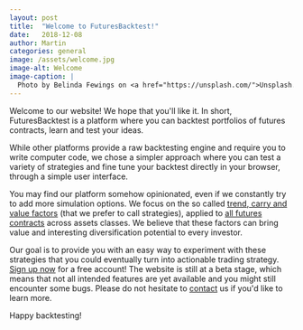 ```yaml
---
layout: post
title:  "Welcome to FuturesBacktest!"
date:   2018-12-08
author: Martin
categories: general
image: /assets/welcome.jpg
image-alt: Welcome
image-caption: |
  Photo by Belinda Fewings on <a href="https://unsplash.com/">Unsplash.com</a>
---
```


Welcome to our website! We hope that you'll like it. In short, FuturesBacktest is a platform where you can backtest portfolios of futures contracts, learn and test your ideas.

<!--more-->

While other platforms provide a raw backtesting engine and require you to write computer code, we chose a simpler approach where you can test a variety of strategies and fine tune your backtest directly in your browser, through a simple user interface.

You may find our platform somehow opinionated, even if we constantly try to add more simulation options. We focus on the so called [trend, carry and value factors](/docs/strategies/) (that we prefer to call strategies), applied to [all futures contracts](/docs/contracts/) across assets classes. We believe that these factors can bring value and interesting diversification potential to every investor.

Our goal is to provide you with an easy way to experiment with these strategies that you could eventually turn into actionable trading strategy. [Sign up now](/signup) for a free account! The website is still at a beta stage, which means that not all intended features are yet available and you might still encounter some bugs. Please do not hesitate to [contact](/contact) us if you'd like to learn more.

Happy backtesting!